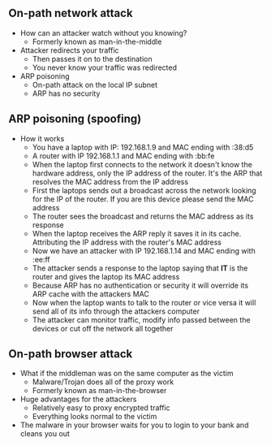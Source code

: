 ## On-path network attack
- How can an attacker watch without you knowing?
	- Formerly known as man-in-the-middle
- Attacker redirects your traffic
	- Then passes it on to the destination
	- You never know your traffic was redirected
- ARP poisoning
	- On-path attack on the local IP subnet
	- ARP has no security
## ARP poisoning (spoofing)
- How it works
	- You have a laptop with IP: 192.168.1.9 and MAC ending with :38:d5
	- A router with IP 192.168.1.1 and MAC ending with :bb:fe
	- When the laptop first connects to the network it doesn't know the hardware address, only the IP address of the router. It's the ARP that resolves the MAC address from the IP address
	- First the laptops sends out a broadcast across the network looking for the IP of the router. If you are this device please send the MAC address
	- The router sees the broadcast and returns the MAC address as its response
	- When the laptop receives the ARP reply it saves it in its cache. Attributing the IP address with the router's MAC address
	- Now we have an attacker with IP 192.168.1.14 and MAC ending with :ee:ff
	- The attacker sends a response to the laptop saying that **IT** is the router and gives the laptop its MAC address
	- Because ARP has no authentication or security it will override its ARP cache with the attackers MAC
	- Now when the laptop wants to talk to the router or vice versa it will send all of its info through the attackers computer
	- The attacker can monitor traffic, modify info passed between the devices or cut off the network all together
## On-path browser attack
- What if the middleman was on the same computer as the victim
	- Malware/Trojan does all of the proxy work
	- Formerly known as man-in-the-browser
- Huge advantages for the attackers
	- Relatively easy to proxy encrypted traffic
	- Everything looks normal to the victim
- The malware in your browser waits for you to login to your bank and cleans you out
